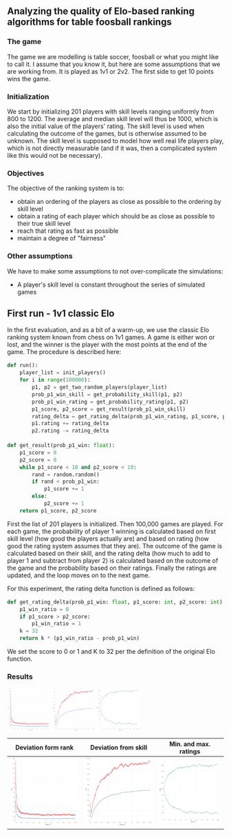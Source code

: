 ## Analyzing the quality of Elo-based ranking algorithms for table foosball rankings

### The game
The game we are modelling is table soccer, foosball or what you might like to call it. I assume that you know it, but here are some assumptions that we are working from. It is played as 1v1 or 2v2. The first side to get 10 points wins the game.

### Initialization
We start by initializing 201 players with skill levels ranging uniformly from 800 to 1200. The average and median skill level will thus be 1000, which is also the initial value of the players' rating. The skill level is used when calculating the outcome of the games, but is otherwise assumed to be unknown. The skill level is supposed to model how well real life players play, which is not directly measurable (and if it was, then a complicated system like this would not be necessary).

### Objectives
The objective of the ranking system is to:
- obtain an ordering of the players as close as possible to the ordering by skill level
- obtain a rating of each player which should be as close as possible to their true skill level
- reach that rating as fast as possible
- maintain a degree of "fairness"

### Other assumptions
We have to make some assumptions to not over-complicate the simulations:
- A player's skill level is constant throughout the series of simulated games

## First run - 1v1 classic Elo
In the first evaluation, and as a bit of a warm-up, we use the classic Elo ranking system known from chess on 1v1 games. A game is either won or lost, and the winner is the player with the most points at the end of the game. The procedure is described here:
``` python
def run():
    player_list = init_players()
    for i in range(100000):
        p1, p2 = get_two_random_players(player_list)
        prob_p1_win_skill = get_probability_skill(p1, p2)
        prob_p1_win_rating = get_probability_rating(p1, p2)
        p1_score, p2_score = get_result(prob_p1_win_skill)
        rating_delta = get_rating_delta(prob_p1_win_rating, p1_score, p2_score)
        p1.rating += rating_delta
        p2.rating -= rating_delta

def get_result(prob_p1_win: float):
    p1_score = 0
    p2_score = 0
    while p1_score < 10 and p2_score < 10:
        rand = random.random()
        if rand < prob_p1_win:
            p1_score += 1
        else:
            p2_score += 1
    return p1_score, p2_score
```

First the list of 201 players is initialized. Then 100,000 games are played. For each game, the probability of player 1 winning is calculated based on first skill level (how good the players actually are) and based on rating (how good the rating system assumes that they are). The outcome of the game is calculated based on their skill, and the rating delta (how much to add to player 1 and subtract from player 2) is calculated based on the outcome of the game and the probability based on their ratings. Finally the ratings are updated, and the loop moves on to the next game.

For this experiment, the rating delta function is defined as follows:
``` python
def get_rating_delta(prob_p1_win: float, p1_score: int, p2_score: int):
    p1_win_ratio = 0
    if p1_score > p2_score:
        p1_win_ratio = 1
    k = 32
    return k * (p1_win_ratio - prob_p1_win)
```

We set the score to 0 or 1 and K to 32 per the definition of the original Elo function.

### Results
<p float="left">
  <img src="/images/run1_devrank.png" width="100" />
  <img src="/images/run1_devskill.png" width="100" /> 
  <img src="/images/run1_minmaxrating.png" width="100" />
</p>

| Deviation form rank | Deviation from skill | Min. and max. ratings |
|:--:|:--:|:--:|
| ![](images/run1_devrank.png) | ![](images/run1_devskill.png) | ![](images/run1_minmaxrating.png) |

